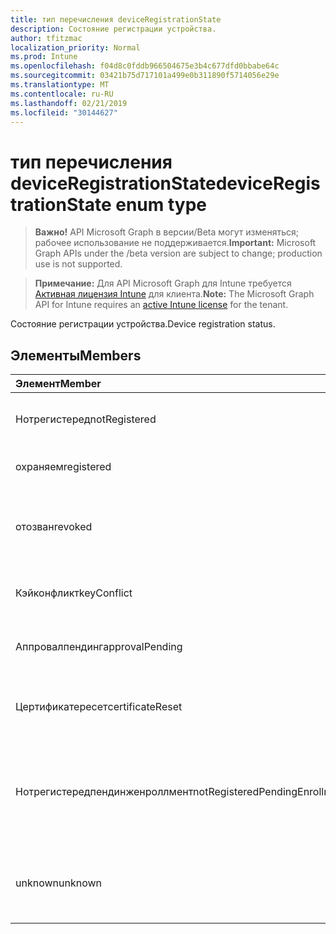 ```yaml
---
title: тип перечисления deviceRegistrationState
description: Состояние регистрации устройства.
author: tfitzmac
localization_priority: Normal
ms.prod: Intune
ms.openlocfilehash: f04d8c0fddb966504675e3b4c677dfd0bbabe64c
ms.sourcegitcommit: 03421b75d717101a499e0b311890f5714056e29e
ms.translationtype: MT
ms.contentlocale: ru-RU
ms.lasthandoff: 02/21/2019
ms.locfileid: "30144627"
---
```

# <a name="deviceregistrationstate-enum-type"></a><span data-ttu-id="6710d-103">тип перечисления deviceRegistrationState</span><span class="sxs-lookup"><span data-stu-id="6710d-103">deviceRegistrationState enum type</span></span>

> <span data-ttu-id="6710d-104">**Важно!** API Microsoft Graph в версии/Beta могут изменяться; рабочее использование не поддерживается.</span><span class="sxs-lookup"><span data-stu-id="6710d-104">**Important:** Microsoft Graph APIs under the /beta version are subject to change; production use is not supported.</span></span>

> <span data-ttu-id="6710d-105">**Примечание:** Для API Microsoft Graph для Intune требуется [Активная лицензия Intune](https://go.microsoft.com/fwlink/?linkid=839381) для клиента.</span><span class="sxs-lookup"><span data-stu-id="6710d-105">**Note:** The Microsoft Graph API for Intune requires an [active Intune license](https://go.microsoft.com/fwlink/?linkid=839381) for the tenant.</span></span>

<span data-ttu-id="6710d-106">Состояние регистрации устройства.</span><span class="sxs-lookup"><span data-stu-id="6710d-106">Device registration status.</span></span>

## <a name="members"></a><span data-ttu-id="6710d-107">Элементы</span><span class="sxs-lookup"><span data-stu-id="6710d-107">Members</span></span>
|<span data-ttu-id="6710d-108">Элемент</span><span class="sxs-lookup"><span data-stu-id="6710d-108">Member</span></span>|<span data-ttu-id="6710d-109">Значение</span><span class="sxs-lookup"><span data-stu-id="6710d-109">Value</span></span>|<span data-ttu-id="6710d-110">Описание</span><span class="sxs-lookup"><span data-stu-id="6710d-110">Description</span></span>|
|:---|:---|:---|
|<span data-ttu-id="6710d-111">Нотрегистеред</span><span class="sxs-lookup"><span data-stu-id="6710d-111">notRegistered</span></span>|<span data-ttu-id="6710d-112">нуль</span><span class="sxs-lookup"><span data-stu-id="6710d-112">0</span></span>|<span data-ttu-id="6710d-113">Устройство не зарегистрировано.</span><span class="sxs-lookup"><span data-stu-id="6710d-113">The device is not registered.</span></span>|
|<span data-ttu-id="6710d-114">охраняем</span><span class="sxs-lookup"><span data-stu-id="6710d-114">registered</span></span>|<span data-ttu-id="6710d-115">2</span><span class="sxs-lookup"><span data-stu-id="6710d-115">2</span></span>|<span data-ttu-id="6710d-116">Устройство зарегистрировано.</span><span class="sxs-lookup"><span data-stu-id="6710d-116">The device is registered.</span></span>|
|<span data-ttu-id="6710d-117">отозван</span><span class="sxs-lookup"><span data-stu-id="6710d-117">revoked</span></span>|<span data-ttu-id="6710d-118">4</span><span class="sxs-lookup"><span data-stu-id="6710d-118">3</span></span>|<span data-ttu-id="6710d-119">Устройство заблокировано, очищено или снято.</span><span class="sxs-lookup"><span data-stu-id="6710d-119">The device has been blocked, wiped or retired.</span></span>|
|<span data-ttu-id="6710d-120">Кэйконфликт</span><span class="sxs-lookup"><span data-stu-id="6710d-120">keyConflict</span></span>|<span data-ttu-id="6710d-121">4</span><span class="sxs-lookup"><span data-stu-id="6710d-121">4</span></span>|<span data-ttu-id="6710d-122">У устройства есть конфликт ключей.</span><span class="sxs-lookup"><span data-stu-id="6710d-122">The device has a key conflict.</span></span>|
|<span data-ttu-id="6710d-123">Аппровалпендинг</span><span class="sxs-lookup"><span data-stu-id="6710d-123">approvalPending</span></span>|<span data-ttu-id="6710d-124">17:00</span><span class="sxs-lookup"><span data-stu-id="6710d-124">5</span></span>|<span data-ttu-id="6710d-125">Устройство ожидает утверждения.</span><span class="sxs-lookup"><span data-stu-id="6710d-125">The device is pending approval.</span></span>|
|<span data-ttu-id="6710d-126">Цертификатересет</span><span class="sxs-lookup"><span data-stu-id="6710d-126">certificateReset</span></span>|<span data-ttu-id="6710d-127">6</span><span class="sxs-lookup"><span data-stu-id="6710d-127">6</span></span>|<span data-ttu-id="6710d-128">Сертификат устройства сброшен.</span><span class="sxs-lookup"><span data-stu-id="6710d-128">The device certificate has been reset.</span></span>|
|<span data-ttu-id="6710d-129">Нотрегистередпендинженроллмент</span><span class="sxs-lookup"><span data-stu-id="6710d-129">notRegisteredPendingEnrollment</span></span>|<span data-ttu-id="6710d-130">7</span><span class="sxs-lookup"><span data-stu-id="6710d-130">7</span></span>|<span data-ttu-id="6710d-131">Устройство не зарегистрировано и находится в состоянии ожидания регистрации.</span><span class="sxs-lookup"><span data-stu-id="6710d-131">The device is not registered and pending enrollment.</span></span>|
|<span data-ttu-id="6710d-132">unknown</span><span class="sxs-lookup"><span data-stu-id="6710d-132">unknown</span></span>|<span data-ttu-id="6710d-133">8,5</span><span class="sxs-lookup"><span data-stu-id="6710d-133">8</span></span>|<span data-ttu-id="6710d-134">Состояние регистрации устройства неизвестно.</span><span class="sxs-lookup"><span data-stu-id="6710d-134">The device registration status is unknown.</span></span>|




